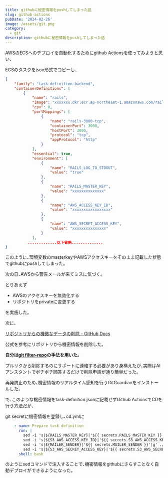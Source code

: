 ```yaml
---
title: githubに秘密情報をpushしてしまった話
slug: github-actions
pubDate: '2024-02-26'
image: /assets/git.png
category:
  - git
description: githubに秘密情報をpushしてしまった話
---
```

AWSのECSへのデプロイを自動化するためにgithub Actionsを使ってみようと思い､

ECSのタスクをjson形式でコピーし､

```json
{
    "family": "task-definition-backend",
    "containerDefinitions": [
        {
            "name": "rails",
            "image": "xxxxxxx.dkr.ecr.ap-northeast-1.amazonaws.com/rails",
            "cpu": 0,
            "portMappings": [
                {
                    "name": "rails-3000-tcp",
                    "containerPort": 3000,
                    "hostPort": 3000,
                    "protocol": "tcp",
                    "appProtocol": "http"
                }
            ],
            "essential": true,
            "environment": [
                {
                    "name": "RAILS_LOG_TO_STDOUT",
                    "value": "true"
                },
                {
                    "name": "RAILS_MASTER_KEY",
                    "value": "xxxxxxxxxxxxxx"
                },
                {
                    "name": "AWS_ACCESS_KEY_ID",
                    "value": "xxxxxxxxxxxxxxxxx"
                },
                {
                    "name": "AWS_SECRET_ACCESS_KEY",
                    "value": "xxxxxxxxxxxxxxx"
                }
            ],
          .............以下省略..............
}
```

このように､環境変数のmasterkeyやAWSアクセスキーをそのまま記載した状態でgithubにpushしてしまった｡

次の日､AWSから警告メールが来てミスに気づく｡

とりあえず

- AWSのアクセスキーを無効化する
- リポジトリをprivateに変更する

を実施した｡

次に､

[リポジトリからの機微なデータの削除 - GitHub Docs](https://docs.github.com/ja/authentication/keeping-your-account-and-data-secure/removing-sensitive-data-from-a-repository)

公式を参考にリポジトリから機密情報を削除した｡

**自分は[git filter-repo](https://docs.github.com/ja/authentication/keeping-your-account-and-data-secure/removing-sensitive-data-from-a-repository#using-git-filter-repo)の手法を用いた｡**

プルリクから削除するのにサポートに連絡する必要があり身構えたが､実際はAIアシスタントでポチポチ回答するだけで削除申請が通り簡単だった｡

再発防止のため､機密情報のリアルタイム感知を行うGitGuardianをインストールした｡

で､このような機密情報をtask-definition.jsonに記載せずGithub ActionsでCDを行う方法だが､

git secretに機密情報を登録し､cd.ymlに
```yml
    - name: Prepare task definition
      run: |
        sed -i 's|${RAILS_MASTER_KEY}|'${{ secrets.RAILS_MASTER_KEY }}'|g' ./rails/task-definition.json
        sed -i 's|${S3_AWS_ACCESS_KEY_ID}|'${{ secrets.S3_AWS_ACCESS_KEY_ID }}'|g' ./rails/task-definition.json
        sed -i 's|${MAILER_SENDER}|'${{ secrets.MAILER_SENDER }}'|g' ./rails/task-definition.json
        sed -i 's|${S3_AWS_SECRET_ACCESS_KEY}|'${{ secrets.S3_AWS_SECRET_ACCESS_KEY }}'|g' ./rails/task-definition.json
      shell: bash
```
のようにsedコマンドで注入することで､機密情報をgithubにさらすことなく自動デプロイができるようになった｡